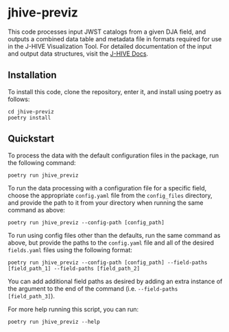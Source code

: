 # jhive-previz

This code processes input JWST catalogs from a given DJA field, and outputs a combined data table and metadata file in formats required for use in the J-HIVE Visualization Tool. For detailed documentation of the input and output data structures, visit the [J-HIVE Docs](https://j-hive.github.io/jhive-docs/previz/index.html).

## Installation
To install this code, clone the repository, enter it, and install using poetry as follows:
```
cd jhive-previz
poetry install
```


## Quickstart

To process the data with the default configuration files in the package, run the following command:
```
poetry run jhive_previz
```

To run the data processing with a configuration file for a specific field, choose the appropriate `config.yaml` file from the `config_files` directory, and provide the path to it from your directory when running the same command as above:
```
poetry run jhive_previz --config-path [config_path]
```

To run using config files other than the defaults, run the same command as above, but provide the paths to the `config.yaml` file and all of the desired `fields.yaml` files using the following format: 

```
poetry run jhive_previz --config-path [config_path] --field-paths [field_path_1] --field-paths [field_path_2]
```

You can add additional field paths as desired by adding an extra instance of the argument to the end of the command (i.e. `--field-paths [field_path_3]`).

For more help running this script, you can run:
```
poetry run jhive_previz --help
```